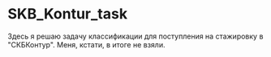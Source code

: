 # SKB_Kontur_task
Здесь я решаю задачу классификации для поступления на стажировку в "СКБКонтур". Меня, кстати, в итоге не взяли.

